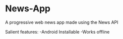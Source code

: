 # News-App
A progressive web news app made using the News API

Salient features:
-Android Installable
-Works offline

